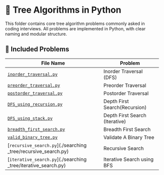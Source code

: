 # 🌳 Tree Algorithms in Python

This folder contains core tree algorithm problems commonly asked in coding interviews. All problems are implemented in Python, with clear naming and modular structure.

## 🧾 Included Problems

| File Name                     | Problem |
|------------------------------|---------|
| [`inorder_traversal.py`](./inorder_traversal/inorder_traversal.py)       | Inorder Traversal (DFS) |
| [`preorder_traversal.py`](./preorder_traversal/preorder_traversal.py)      | Preorder Traversal |
| [`postorder_traversal.py`](./postorder_traversal/postorder_traversal.py)     | Postorder Traversal |
| [`DFS_using_recursion.py`](./depth_first_search/DFS_using_recursion.py)     | Depth First Search(Recursion) |
| [`DFS_using_stack.py`](./depth_first_search/DFS_using_stack.py)     | Depth First Search (Iterative) |
| [`breadth_first_search.py`](./breadth_first_search/breadth_first_search.py)     | Breadth First Search |
| [`valid_binary_tree.py`](./valid_binary_tree/valid_bst.py)     | Validate A Binary Tree |
| [`recursive_search.py`](./searching _tree/recursive_search.py)     | Recursive Search |
| [`iterative_search.py`](./searching _tree/iterative_search.py)     | Iterative Search using BFS |